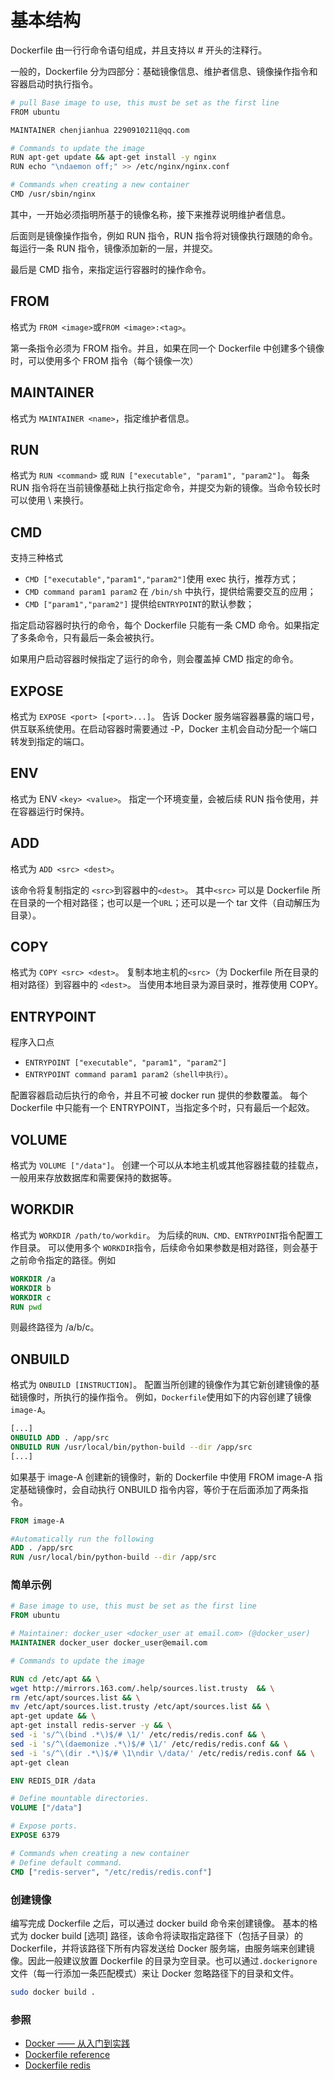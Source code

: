 # 基本结构

Dockerfile 由一行行命令语句组成，并且支持以 # 开头的注释行。

一般的，Dockerfile 分为四部分：基础镜像信息、维护者信息、镜像操作指令和容器启动时执行指令。

```bash
# pull Base image to use, this must be set as the first line
FROM ubuntu

MAINTAINER chenjianhua 2290910211@qq.com

# Commands to update the image
RUN apt-get update && apt-get install -y nginx
RUN echo "\ndaemon off;" >> /etc/nginx/nginx.conf

# Commands when creating a new container
CMD /usr/sbin/nginx
```

其中，一开始必须指明所基于的镜像名称，接下来推荐说明维护者信息。

后面则是镜像操作指令，例如 RUN 指令，RUN 指令将对镜像执行跟随的命令。每运行一条 RUN 指令，镜像添加新的一层，并提交。

最后是 CMD 指令，来指定运行容器时的操作命令。

## FROM

格式为 `FROM <image>`或`FROM <image>:<tag>`。

第一条指令必须为 FROM 指令。并且，如果在同一个 Dockerfile 中创建多个镜像时，可以使用多个 FROM 指令（每个镜像一次）

## MAINTAINER

格式为 `MAINTAINER <name>`，指定维护者信息。

## RUN

格式为 `RUN <command>` 或 `RUN ["executable", "param1", "param2"]`。
每条 RUN 指令将在当前镜像基础上执行指定命令，并提交为新的镜像。当命令较长时可以使用 \ 来换行。

## CMD

支持三种格式

- `CMD ["executable","param1","param2"]`使用 exec 执行，推荐方式；
- `CMD command param1 param2` 在 `/bin/sh` 中执行，提供给需要交互的应用；
- `CMD ["param1","param2"]` 提供给`ENTRYPOINT`的默认参数；

指定启动容器时执行的命令，每个 Dockerfile 只能有一条 CMD 命令。如果指定了多条命令，只有最后一条会被执行。

如果用户启动容器时候指定了运行的命令，则会覆盖掉 CMD 指定的命令。

## EXPOSE

格式为 `EXPOSE <port> [<port>...]`。
告诉 Docker 服务端容器暴露的端口号，供互联系统使用。在启动容器时需要通过 -P，Docker 主机会自动分配一个端口转发到指定的端口。

## ENV

格式为 ENV `<key> <value>`。 指定一个环境变量，会被后续 RUN 指令使用，并在容器运行时保持。

## ADD

格式为 `ADD <src> <dest>`。

该命令将复制指定的 `<src>`到容器中的`<dest>`。 其中`<src>` 可以是 Dockerfile 所在目录的一个相对路径；也可以是一个`URL`；还可以是一个 tar 文件（自动解压为目录）。

## COPY

格式为 `COPY <src> <dest>`。
复制本地主机的`<src>`（为 Dockerfile 所在目录的相对路径）到容器中的 `<dest>`。
当使用本地目录为源目录时，推荐使用 COPY。

## ENTRYPOINT

程序入口点

- `ENTRYPOINT ["executable", "param1", "param2"]`
- `ENTRYPOINT command param1 param2（shell中执行）`。

配置容器启动后执行的命令，并且不可被 docker run 提供的参数覆盖。
每个 Dockerfile 中只能有一个 ENTRYPOINT，当指定多个时，只有最后一个起效。

## VOLUME

格式为 `VOLUME ["/data"]`。
创建一个可以从本地主机或其他容器挂载的挂载点，一般用来存放数据库和需要保持的数据等。

## WORKDIR

格式为 `WORKDIR /path/to/workdir`。
为后续的`RUN、CMD、ENTRYPOINT`指令配置工作目录。
可以使用多个 `WORKDIR`指令，后续命令如果参数是相对路径，则会基于之前命令指定的路径。例如

```Dockerfile
WORKDIR /a
WORKDIR b
WORKDIR c
RUN pwd
```

则最终路径为 /a/b/c。

## ONBUILD

格式为 `ONBUILD [INSTRUCTION]`。
配置当所创建的镜像作为其它新创建镜像的基础镜像时，所执行的操作指令。
例如，`Dockerfile`使用如下的内容创建了镜像 `image-A`。

```Dockerfile
[...]
ONBUILD ADD . /app/src
ONBUILD RUN /usr/local/bin/python-build --dir /app/src
[...]
```

如果基于 image-A 创建新的镜像时，新的 Dockerfile 中使用 FROM image-A 指定基础镜像时，会自动执行 ONBUILD 指令内容，等价于在后面添加了两条指令。

```Dockerfile
FROM image-A

#Automatically run the following
ADD . /app/src
RUN /usr/local/bin/python-build --dir /app/src
```

### 简单示例

```Dockerfile
# Base image to use, this must be set as the first line
FROM ubuntu

# Maintainer: docker_user <docker_user at email.com> (@docker_user)
MAINTAINER docker_user docker_user@email.com

# Commands to update the image

RUN cd /etc/apt && \
wget http://mirrors.163.com/.help/sources.list.trusty  && \
rm /etc/apt/sources.list && \
mv /etc/apt/sources.list.trusty /etc/apt/sources.list && \
apt-get update && \
apt-get install redis-server -y && \
sed -i 's/^\(bind .*\)$/# \1/' /etc/redis/redis.conf && \
sed -i 's/^\(daemonize .*\)$/# \1/' /etc/redis/redis.conf && \
sed -i 's/^\(dir .*\)$/# \1\ndir \/data/' /etc/redis/redis.conf && \
apt-get clean

ENV REDIS_DIR /data

# Define mountable directories.
VOLUME ["/data"]

# Expose ports.
EXPOSE 6379

# Commands when creating a new container
# Define default command.
CMD ["redis-server", "/etc/redis/redis.conf"]
```

### 创建镜像

编写完成 Dockerfile 之后，可以通过 docker build 命令来创建镜像。
基本的格式为 docker build [选项] 路径，该命令将读取指定路径下（包括子目录）的 Dockerfile，并将该路径下所有内容发送给 Docker 服务端，由服务端来创建镜像。因此一般建议放置 Dockerfile 的目录为空目录。也可以通过`.dockerignore`文件（每一行添加一条匹配模式）来让 Docker 忽略路径下的目录和文件。

```bash
sudo docker build .
```

### 参照

- [Docker —— 从入门到实践](http://dockerpool.com/static/books/docker_practice/dockerfile/instructions.html)
- [Dockerfile reference](https://docs.docker.com/engine/reference/builder/)
- [Dockerfile redis](https://github.com/dockerfile/redis/blob/master/Dockerfile#L21)
